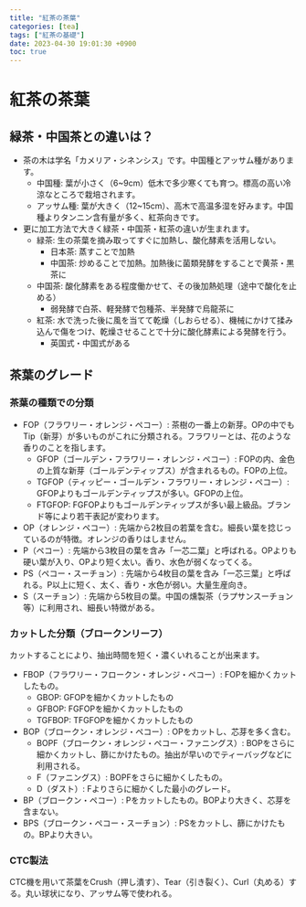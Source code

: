 ```yaml
---
title: "紅茶の茶葉"
categories: [tea]
tags: ["紅茶の基礎"]
date: 2023-04-30 19:01:30 +0900
toc: true
---
```


# 紅茶の茶葉

## 緑茶・中国茶との違いは？
- 茶の木は学名「カメリア・シネンシス」です。中国種とアッサム種があります。
  - 中国種: 葉が小さく（6~9cm）低木で多少寒くても育つ。標高の高い冷涼なところで栽培されます。
  - アッサム種: 葉が大きく（12~15cm）、高木で高温多湿を好みます。中国種よりタンニン含有量が多く、紅茶向きです。
- 更に加工方法で大きく緑茶・中国茶・紅茶の違いが生まれます。
  - 緑茶: 生の茶葉を摘み取ってすぐに加熱し、酸化酵素を活用しない。
    - 日本茶: 蒸すことで加熱
    - 中国茶: 炒めることで加熱。加熱後に菌類発酵をすることで黄茶・黒茶に
  - 中国茶: 酸化酵素をある程度働かせて、その後加熱処理（途中で酸化を止める）
    - 弱発酵で白茶、軽発酵で包種茶、半発酵で烏龍茶に
  - 紅茶: 水で洗った後に風を当てて乾燥（しおらせる）、機械にかけて揉み込んで傷をつけ、乾燥させることで十分に酸化酵素による発酵を行う。
    - 英国式・中国式がある

## 茶葉のグレード
### 茶葉の種類での分類
- FOP（フラワリー・オレンジ・ペコー）: 茶樹の一番上の新芽。OPの中でもTip（新芽）が多いものがこれに分類される。フラワリーとは、花のような香りのことを指します。
  - GFOP（ゴールデン・フラワリー・オレンジ・ペコー）: FOPの内、金色の上質な新芽（ゴールデンティップス）が含まれるもの。FOPの上位。
  - TGFOP（ティッピー・ゴールデン・フラワリー・オレンジ・ペコー）: GFOPよりもゴールデンティップスが多い。GFOPの上位。
  - FTGFOP: FGFOPよりもゴールデンティップスが多い最上級品。ブランド等により若干表記が変わります。
- OP（オレンジ・ペコー）: 先端から2枚目の若葉を含む。細長い葉を捻じっているのが特徴。オレンジの香りはしません。
- P（ペコー）: 先端から3枚目の葉を含み「一芯二葉」と呼ばれる。OPよりも硬い葉が入り、OPより短く太い。香り、水色が弱くなってくる。
- PS（ペコー・スーチョン）: 先端から4枚目の葉を含み「一芯三葉」と呼ばれる。P以上に短く、太く、香り・水色が弱い。大量生産向き。
- S（スーチョン）: 先端から5枚目の葉。中国の燻製茶（ラプサンスーチョン等）に利用され、細長い特徴がある。

### カットした分類（ブロークンリーフ）
カットすることにより、抽出時間を短く・濃くいれることが出来ます。
- FBOP（フラワリー・フロークン・オレンジ・ペコー）: FOPを細かくカットしたもの。
  - GBOP: GFOPを細かくカットしたもの
  - GFBOP: FGFOPを細かくカットしたもの
  - TGFBOP: TFGFOPを細かくカットしたもの
- BOP（ブロークン・オレンジ・ペコー）: OPをカットし、芯芽を多く含む。
  - BOPF（ブロークン・オレンジ・ペコー・ファニングス）: BOPをさらに細かくカットし、篩にかけたもの。抽出が早いのでティーバッグなどに利用される。
  - F（ファニングス）: BOPFをさらに細かくしたもの。
  - D（ダスト）: Fよりさらに細かくした最小のグレード。
- BP（ブロークン・ペコー）: Pをカットしたもの。BOPより大きく、芯芽を含まない。
- BPS（ブロークン・ペコー・スーチョン）: PSをカットし、篩にかけたもの。BPより大きい。

### CTC製法
CTC機を用いて茶葉をCrush（押し潰す）、Tear（引き裂く）、Curl（丸める）する。丸い球状になり、アッサム等で使われる。

